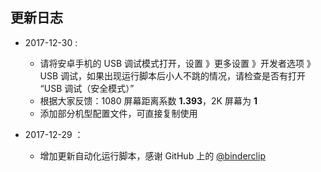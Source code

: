 ## 更新日志

* 2017-12-30 :
  * 请将安卓手机的 USB 调试模式打开，设置 》更多设置 》开发者选项 》USB 调试，如果出现运行脚本后小人不跳的情况，请检查是否有打开 “USB 调试（安全模式）”
  * 根据大家反馈：1080 屏幕距离系数 **1.393**，2K 屏幕为 **1**
  * 添加部分机型配置文件，可直接复制使用

* 2017-12-29 ：
  * 增加更新自动化运行脚本，感谢 GitHub 上的 [@binderclip](https://github.com/binderclip)
